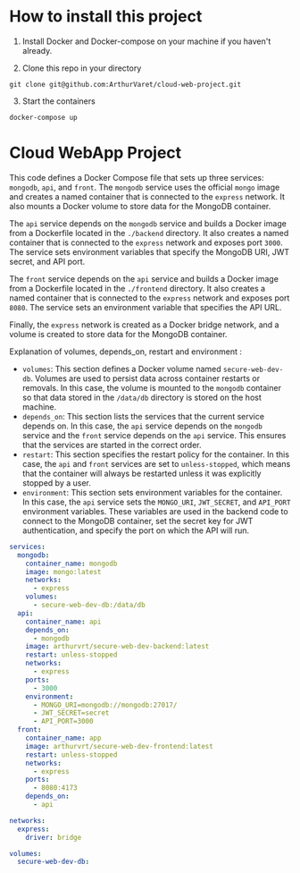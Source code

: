 # How to install this project
1. Install Docker and Docker-compose on your machine if you haven't already.

2. Clone this repo in your directory 
```git
git clone git@github.com:ArthurVaret/cloud-web-project.git
```

3. Start the containers
```Docker
docker-compose up
```


# Cloud WebApp Project

This code defines a Docker Compose file that sets up three services: `mongodb`, `api`, and `front`. The `mongodb` service uses the official `mongo` image and creates a named container that is connected to the `express` network. It also mounts a Docker volume to store data for the MongoDB container.

The `api` service depends on the `mongodb` service and builds a Docker image from a Dockerfile located in the `./backend` directory. It also creates a named container that is connected to the `express` network and exposes port `3000`. The service sets environment variables that specify the MongoDB URI, JWT secret, and API port.

The `front` service depends on the `api` service and builds a Docker image from a Dockerfile located in the `./frontend` directory. It also creates a named container that is connected to the `express` network and exposes port `8080`. The service sets an environment variable that specifies the API URL.

Finally, the `express` network is created as a Docker bridge network, and a volume is created to store data for the MongoDB container.

Explanation of volumes, depends_on, restart and environment :

- `volumes`: This section defines a Docker volume named `secure-web-dev-db`. Volumes are used to persist data across container restarts or removals. In this case, the volume is mounted to the `mongodb` container so that data stored in the `/data/db` directory is stored on the host machine.
- `depends_on`: This section lists the services that the current service depends on. In this case, the `api` service depends on the `mongodb` service and the `front` service depends on the `api` service. This ensures that the services are started in the correct order.
- `restart`: This section specifies the restart policy for the container. In this case, the `api` and `front` services are set to `unless-stopped`, which means that the container will always be restarted unless it was explicitly stopped by a user.
- `environment`: This section sets environment variables for the container. In this case, the `api` service sets the `MONGO_URI`, `JWT_SECRET`, and `API_PORT` environment variables. These variables are used in the backend code to connect to the MongoDB container, set the secret key for JWT authentication, and specify the port on which the API will run.

```YAML
services:
  mongodb:
    container_name: mongodb
    image: mongo:latest
    networks:
      - express
    volumes:
      - secure-web-dev-db:/data/db
  api:
    container_name: api
    depends_on:
      - mongodb
    image: arthurvrt/secure-web-dev-backend:latest
    restart: unless-stopped
    networks:
      - express
    ports:
      - 3000
    environment:
      - MONGO_URI=mongodb://mongodb:27017/
      - JWT_SECRET=secret
      - API_PORT=3000
  front:
    container_name: app
    image: arthurvrt/secure-web-dev-frontend:latest
    restart: unless-stopped
    networks:
      - express
    ports:
      - 8080:4173
    depends_on:
      - api

networks:
  express:
    driver: bridge

volumes:
  secure-web-dev-db:
```

